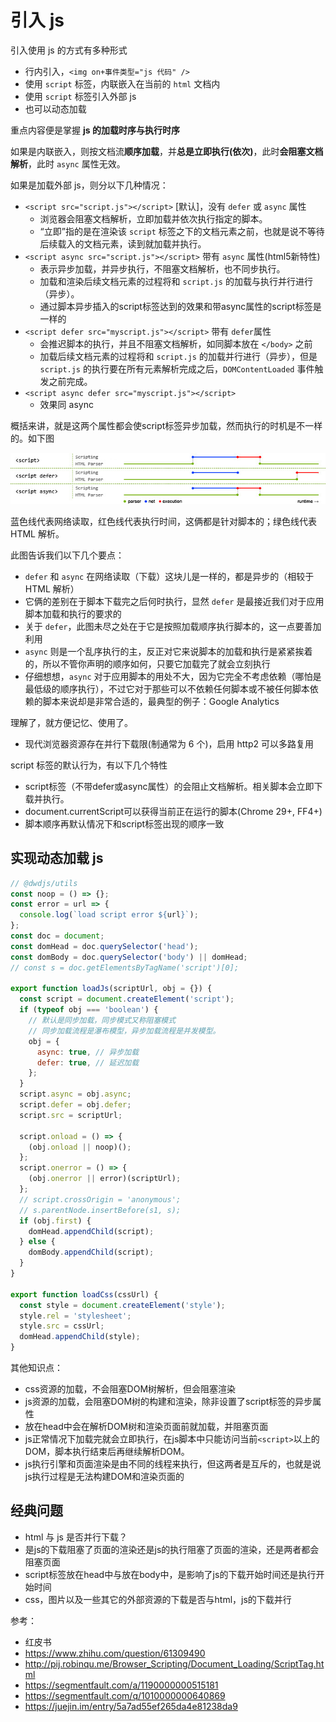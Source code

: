 # 引入 js

引入使用 js 的方式有多种形式

- 行内引入，`<img on+事件类型="js 代码" />`
- 使用 `script` 标签，内联嵌入在当前的 `html` 文档内
- 使用 `script` 标签引入外部 js
- 也可以动态加载

重点内容便是掌握 **js 的加载时序与执行时序**

如果是内联嵌入，则按文档流**顺序加载**，并**总是立即执行(依次)**，此时**会阻塞文档解析**，此时 `async` 属性无效。

如果是加载外部 js，则分以下几种情况：

- `<script src="script.js"></script>` [默认]，没有 `defer` 或 `async` 属性
  - 浏览器会阻塞文档解析，立即加载并依次执行指定的脚本。
  - “立即”指的是在渲染该 `script` 标签之下的文档元素之前，也就是说不等待后续载入的文档元素，读到就加载并执行。
- `<script async src="script.js"></script>` 带有 `async` 属性(html5新特性)
  - 表示异步加载，并异步执行，不阻塞文档解析，也不同步执行。
  - 加载和渲染后续文档元素的过程将和 `script.js` 的加载与执行并行进行（异步）。
  - 通过脚本异步插入的script标签达到的效果和带async属性的script标签是一样的
- `<script defer src="myscript.js"></script>` 带有 `defer`属性
  - 会推迟脚本的执行，并且不阻塞文档解析，如同脚本放在 `</body>` 之前
  - 加载后续文档元素的过程将和 `script.js` 的加载并行进行（异步），但是 `script.js` 的执行要在所有元素解析完成之后，`DOMContentLoaded` 事件触发之前完成。
- `<script async defer src="myscript.js"></script>`
  - 效果同 async

概括来讲，就是这两个属性都会使script标签异步加载，然而执行的时机是不一样的。如下图

![script 加载执行时序](./img/script.jpg)

蓝色线代表网络读取，红色线代表执行时间，这俩都是针对脚本的；绿色线代表 HTML 解析。

此图告诉我们以下几个要点：

- `defer` 和 `async` 在网络读取（下载）这块儿是一样的，都是异步的（相较于 HTML 解析）
- 它俩的差别在于脚本下载完之后何时执行，显然 `defer` 是最接近我们对于应用脚本加载和执行的要求的
- 关于 `defer`，此图未尽之处在于它是按照加载顺序执行脚本的，这一点要善加利用
- `async` 则是一个乱序执行的主，反正对它来说脚本的加载和执行是紧紧挨着的，所以不管你声明的顺序如何，只要它加载完了就会立刻执行
- 仔细想想，`async` 对于应用脚本的用处不大，因为它完全不考虑依赖（哪怕是最低级的顺序执行），不过它对于那些可以不依赖任何脚本或不被任何脚本依赖的脚本来说却是非常合适的，最典型的例子：Google Analytics

理解了，就方便记忆、使用了。

- 现代浏览器资源存在并行下载限(制通常为 6 个)，启用 http2 可以多路复用

script 标签的默认行为，有以下几个特性

- script标签（不带defer或async属性）的会阻止文档解析。相关脚本会立即下载并执行。
- document.currentScript可以获得当前正在运行的脚本(Chrome 29+, FF4+)
- 脚本顺序再默认情况下和script标签出现的顺序一致

## 实现动态加载 js

```js
// @dwdjs/utils
const noop = () => {};
const error = url => {
  console.log(`load script error ${url}`);
};
const doc = document;
const domHead = doc.querySelector('head');
const domBody = doc.querySelector('body') || domHead;
// const s = doc.getElementsByTagName('script')[0];

export function loadJs(scriptUrl, obj = {}) {
  const script = document.createElement('script');
  if (typeof obj === 'boolean') {
    // 默认是同步加载，同步模式又称阻塞模式
    // 同步加载流程是瀑布模型，异步加载流程是并发模型。
    obj = {
      async: true, // 异步加载
      defer: true, // 延迟加载
    };
  }
  script.async = obj.async;
  script.defer = obj.defer;
  script.src = scriptUrl;

  script.onload = () => {
    (obj.onload || noop)();
  };
  script.onerror = () => {
    (obj.onerror || error)(scriptUrl);
  };
  // script.crossOrigin = 'anonymous';
  // s.parentNode.insertBefore(s1, s);
  if (obj.first) {
    domHead.appendChild(script);
  } else {
    domBody.appendChild(script);
  }
}

export function loadCss(cssUrl) {
  const style = document.createElement('style');
  style.rel = 'stylesheet';
  style.src = cssUrl;
  domHead.appendChild(style);
}
```

其他知识点：

- css资源的加载，不会阻塞DOM树解析，但会阻塞渲染
- js资源的加载，会阻塞DOM树的构建和渲染，除非设置了script标签的异步属性
- 放在head中会在解析DOM树和渲染页面前就加载，并阻塞页面
- js正常情况下加载完就会立即执行，在js脚本中只能访问当前`<script>`以上的DOM，脚本执行结束后再继续解析DOM。
- js执行引擎和页面渲染是由不同的线程来执行，但这两者是互斥的，也就是说js执行过程是无法构建DOM和渲染页面的

## 经典问题

- html 与 js 是否并行下载？
- 是js的下载阻塞了页面的渲染还是js的执行阻塞了页面的渲染，还是两者都会阻塞页面
- script标签放在head中与放在body中，是影响了js的下载开始时间还是执行开始时间
- css，图片以及一些其它的外部资源的下载是否与html，js的下载并行

参考：

- 红皮书
- https://www.zhihu.com/question/61309490
- http://pij.robinqu.me/Browser_Scripting/Document_Loading/ScriptTag.html
- https://segmentfault.com/a/1190000000515181
- https://segmentfault.com/q/1010000000640869
- https://juejin.im/entry/5a7ad55ef265da4e81238da9
